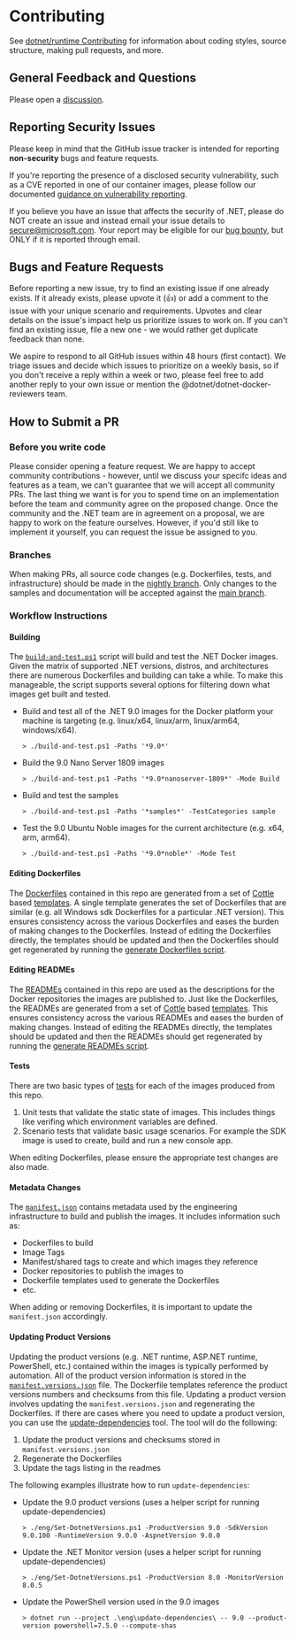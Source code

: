 # Contributing

See [dotnet/runtime Contributing](https://github.com/dotnet/runtime/blob/master/CONTRIBUTING.md) for information about coding styles, source structure, making pull requests, and more.

## General Feedback and Questions

Please open a [discussion](https://github.com/dotnet/dotnet-docker/discussions).

## Reporting Security Issues

Please keep in mind that the GitHub issue tracker is intended for reporting **non-security** bugs and feature requests.

If you're reporting the presence of a disclosed security vulnerability, such as a CVE reported in one of our container images, please follow our documented [guidance on vulnerability reporting](https://github.com/dotnet/dotnet-docker/blob/main/documentation/vulnerability-reporting.md).

If you believe you have an issue that affects the security of .NET, please do NOT create an issue and instead email your issue details to <secure@microsoft.com>.
Your report may be eligible for our [bug bounty](https://www.microsoft.com/en-us/msrc/bounty-dot-net-core), but ONLY if it is reported through email.

## Bugs and Feature Requests

Before reporting a new issue, try to find an existing issue if one already exists.
If it already exists, please upvote it (👍) or add a comment to the issue with your unique scenario and requirements.
Upvotes and clear details on the issue's impact help us prioritize issues to work on.
If you can't find an existing issue, file a new one - we would rather get duplicate feedback than none.

We aspire to respond to all GitHub issues within 48 hours (first contact).
We triage issues and decide which issues to prioritize on a weekly basis, so if you don't receive a reply within a week or two, please feel free to add another reply to your own issue or mention the @dotnet/dotnet-docker-reviewers team.

## How to Submit a PR

### Before you write code

Please consider opening a feature request.
We are happy to accept community contributions - however, until we discuss your specifc ideas and features as a team, we can't guarantee that we will accept all community PRs.
The last thing we want is for you to spend time on an implementation before the team and community agree on the proposed change.
Once the community and the .NET team are in agreement on a proposal, we are happy to work on the feature ourselves.
However, if you'd still like to implement it yourself, you can request the issue be assigned to you.

### Branches

When making PRs, all source code changes (e.g. Dockerfiles, tests, and infrastructure) should be made in the [nightly branch](https://github.com/dotnet/dotnet-docker/tree/nightly). Only changes to the samples and documentation will be accepted against the [main branch](https://github.com/dotnet/dotnet-docker/tree/main).

### Workflow Instructions

#### Building

The [`build-and-test.ps1`](https://github.com/dotnet/dotnet-docker/blob/main/build-and-test.ps1) script will build and test the .NET Docker images. Given the matrix of supported .NET versions, distros, and architectures there are numerous Dockerfiles and building can take a while. To make this manageable, the script supports several options for filtering down what images get built and tested.

- Build and test all of the .NET 9.0 images for the Docker platform your machine is targeting (e.g. linux/x64, linux/arm, linux/arm64, windows/x64).

    ``` console
    > ./build-and-test.ps1 -Paths '*9.0*'
    ```

- Build the 9.0 Nano Server 1809 images

    ``` console
    > ./build-and-test.ps1 -Paths '*9.0*nanoserver-1809*' -Mode Build
    ```

- Build and test the samples

    ``` console
    > ./build-and-test.ps1 -Paths '*samples*' -TestCategories sample
    ```

- Test the 9.0 Ubuntu Noble images for the current architecture (e.g. x64, arm, arm64).

    ``` console
    > ./build-and-test.ps1 -Paths '*9.0*noble*' -Mode Test
    ```

#### Editing Dockerfiles

The [Dockerfiles](https://github.com/search?q=repo%3Adotnet%2Fdotnet-docker+path%3Asrc%2F**%2FDockerfile&type=code&ref=advsearch) contained in this repo are generated from a set of [Cottle](https://cottle.readthedocs.io/en/stable/page/01-overview.html) based [templates](https://github.com/dotnet/dotnet-docker/tree/main/eng/dockerfile-templates). A single template generates the set of Dockerfiles that are similar (e.g. all Windows sdk Dockerfiles for a particular .NET version).  This ensures consistency across the various Dockerfiles and eases the burden of making changes to the Dockerfiles.  Instead of editing the Dockerfiles directly, the templates should be updated and then the Dockerfiles should get regenerated by running the [generate Dockerfiles script](https://github.com/dotnet/dotnet-docker/blob/main/eng/dockerfile-templates/Get-GeneratedDockerfiles.ps1).

#### Editing READMEs

The [READMEs](https://github.com/search?q=repo%3Adotnet%2Fdotnet-docker+path%3A**%2FREADME*+-path%3Aeng+-path%3Asamples&type=code&ref=advsearch&p=1) contained in this repo are used as the descriptions for the Docker repositories the images are published to.  Just like the Dockerfiles, the READMEs are generated from a set of [Cottle](https://cottle.readthedocs.io/en/stable/page/01-overview.html) based [templates](https://github.com/dotnet/dotnet-docker/tree/main/eng/readme-templates).  This ensures consistency across the various READMEs and eases the burden of making changes.  Instead of editing the READMEs directly, the templates should be updated and then the READMEs should get regenerated by running the [generate READMEs script](https://github.com/dotnet/dotnet-docker/blob/main/eng/readme-templates/Get-GeneratedReadmes.ps1).

#### Tests

There are two basic types of [tests](https://github.com/dotnet/dotnet-docker/tree/main/tests) for each of the images produced from this repo.

1. Unit tests that validate the static state of images.  This includes things like verifing which environment variables are defined.
1. Scenario tests that validate basic usage scenarios.  For example the SDK image is used to create, build and run a new console app.

When editing Dockerfiles, please ensure the appropriate test changes are also made.

#### Metadata Changes

The [`manifest.json`](https://github.com/dotnet/dotnet-docker/blob/main/manifest.json) contains metadata used by the engineering infrastructure to build and publish the images.  It includes information such as:

- Dockerfiles to build
- Image Tags
- Manifest/shared tags to create and which images they reference
- Docker repositories to publish the images to
- Dockerfile templates used to generate the Dockerfiles
- etc.

When adding or removing Dockerfiles, it is important to update the `manifest.json` accordingly.

#### Updating Product Versions

Updating the product versions (e.g. .NET runtime, ASP.NET runtime, PowerShell, etc.) contained within the images is typically performed by automation. All of the product version information is stored in the [`manifest.versions.json`](https://github.com/dotnet/dotnet-docker/blob/main/manifest.versions.json) file. The Dockerfile templates reference the product versions numbers and checksums from this file. Updating a product version involves updating the `manifest.versions.json` and regenerating the Dockerfiles. If there are cases where you need to update a product version, you can use the [update-dependencies](https://github.com/dotnet/dotnet-docker/tree/main/eng/update-dependencies) tool.  The tool will do the following:

1. Update the product versions and checksums stored in `manifest.versions.json`
1. Regenerate the Dockerfiles
1. Update the tags listing in the readmes

The following examples illustrate how to run `update-dependencies`:

- Update the 9.0 product versions (uses a helper script for running update-dependencies)

    ``` console
    > ./eng/Set-DotnetVersions.ps1 -ProductVersion 9.0 -SdkVersion 9.0.100 -RuntimeVersion 9.0.0 -AspnetVersion 9.0.0
    ```

- Update the .NET Monitor version (uses a helper script for running update-dependencies)

    ``` console
    > ./eng/Set-DotnetVersions.ps1 -ProductVersion 8.0 -MonitorVersion 8.0.5
    ```

- Update the PowerShell version used in the 9.0 images

    ``` console
    > dotnet run --project .\eng\update-dependencies\ -- 9.0 --product-version powershell=7.5.0 --compute-shas
    ```
